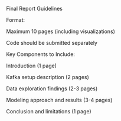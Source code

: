 Final Report Guidelines

Format:

Maximum 10 pages (including visualizations)

Code should be submitted separately

Key Components to Include:

Introduction (1 page)

Kafka setup description (2 pages)

Data exploration findings (2-3 pages)

Modeling approach and results (3-4 pages)

Conclusion and limitations (1 page)

